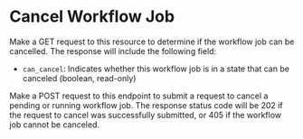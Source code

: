 # Cancel Workflow Job

Make a GET request to this resource to determine if the workflow job can be
cancelled. The response will include the following field:

* `can_cancel`: Indicates whether this workflow job is in a state that can
  be canceled (boolean, read-only)

Make a POST request to this endpoint to submit a request to cancel a pending
or running workflow job.  The response status code will be 202 if the
request to cancel was successfully submitted, or 405 if the workflow job
cannot be canceled.
